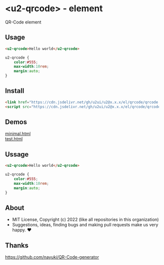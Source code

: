 # &lt;u2-qrcode&gt; - element
QR-Code element

## Usage

```html
<u2-qrcode>Hello world</u2-qrcode>
```

```css
u2-qrcode {
    color:#555;
    max-width:10rem;
    margin:auto;
}
```

## Install

```html
<link href="https://cdn.jsdelivr.net/gh/u2ui/u2@x.x.x/el/qrcode/qrcode.min.css" rel=stylesheet>
<script src="https://cdn.jsdelivr.net/gh/u2ui/u2@x.x.x/el/qrcode/qrcode.min.js" type=module></script>
```

## Demos

[minimal.html](http://gcdn.li/u2ui/u2@main/el/qrcode/tests/minimal.html)  
[test.html](http://gcdn.li/u2ui/u2@main/el/qrcode/tests/test.html)  

## Ussage

```html
<u2-qrcode>Hello world</u2-qrcode>
```

```css
u2-qrcode {
    color:#555;
    max-width:10rem;
    margin:auto;
}
```

## About

- MIT License, Copyright (c) 2022 <u2> (like all repositories in this organization) <br>
- Suggestions, ideas, finding bugs and making pull requests make us very happy. ♥

## Thanks

https://github.com/nayuki/QR-Code-generator

